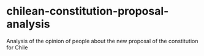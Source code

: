 # chilean-constitution-proposal-analysis
Analysis of the opinion of people about the new proposal of the constitution for Chile
